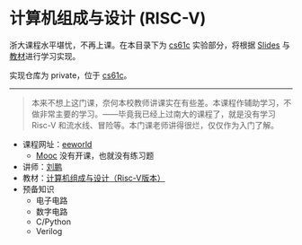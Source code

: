 # 计算机组成与设计 (RISC-V)

浙大课程水平堪忧，不再上课。在本目录下为 [cs61c](https://inst.eecs.berkeley.edu/~cs61c/su20/) 实验部分，将根据 [Slides](./Slides) 与[教材](https://book.douban.com/subject/34658252/)进行学习实现。

实现仓库为 private，位于 [cs61c](https://github.com/huang-feiyu/cs61c)。

---

> 本来不想上这门课，奈何本校教师讲课实在有些差。本课程作辅助学习，不做非常主要的学习。——毕竟我已经上过南大的课程了，就是没有学习 Risc-V 和流水线、冒险等。本门课老师讲得很烂，仅仅作为入门了解。

* 课程网址：[eeworld](http://training.eeworld.com.cn/course/6013)
    * [Mooc](https://www.icourse163.org/course/ZJU-1452997167) 没有开课，也就没有练习题
* 讲师：[刘鹏](https://person.zju.edu.cn/liupeng)
* 教材：[计算机组成与设计（Risc-V版本）](https://book.douban.com/subject/35088440/)
* 预备知识
    * 电子电路
    * 数字电路
    * C/Python
    * Verilog

